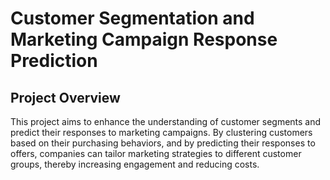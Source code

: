 # Customer Segmentation and Marketing Campaign Response Prediction
## Project Overview
This project aims to enhance the understanding of customer segments and predict their responses to marketing campaigns. By clustering customers based on their purchasing behaviors, and by predicting their responses to offers, companies can tailor marketing strategies to different customer groups, thereby increasing engagement and reducing costs.
